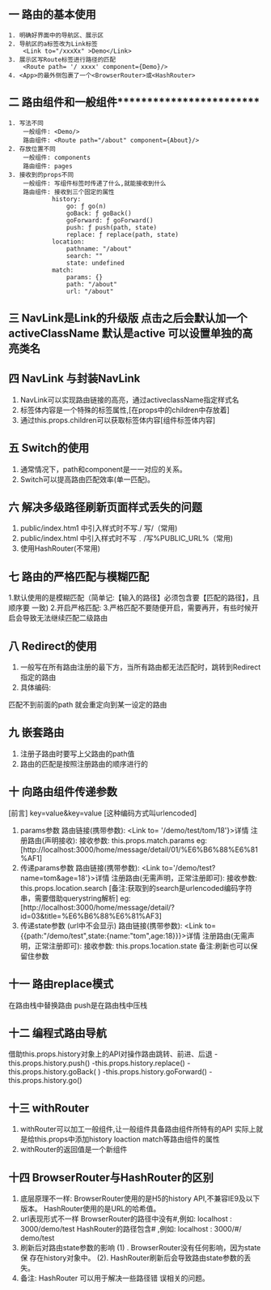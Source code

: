 ## 一 路由的基本使用
    1. 明确好界面中的导航区、展示区
    2. 导航区的a标签改为Link标签
        <Link to="/xxxXx" >Demo</Link>
    3. 展示区写Route标签进行路径的匹配
        <Route path= '/ xxxx' component={Demo}/>
    4. <App>的最外侧包裹了一个<BrowserRouter>或<HashRouter>

## 二 路由组件和一般组件************************
    1. 写法不同
        一般组件: <Demo/>
        路由组件: <Route path="/about" component={About}/>
    2. 存放位置不同
        一般组件: components
        路由组件: pages
    3. 接收到的props不同
        一般组件: 写组件标签时传递了什么,就能接收到什么
        路由组件: 接收到三个固定的属性
                history:
                    go: ƒ go(n)
                    goBack: ƒ goBack()
                    goForward: ƒ goForward()
                    push: ƒ push(path, state)
                    replace: ƒ replace(path, state)
                location:
                    pathname: "/about"
                    search: ""
                    state: undefined
                match:
                    params: {}
                    path: "/about"
                    url: "/about"

## 三 NavLink是Link的升级版 点击之后会默认加一个activeClassName 默认是active 可以设置单独的高亮类名


## 四 NavLink 与封装NavLink
1. NavLink可以实现路由链接的高亮，通过activeclassName指定样式名
2. 标签体内容是一个特殊的标签属性,[在props中的children中存放着]
3. 通过this.props.children可以获取标签体内容[组件标签体内容]


## 五 Switch的使用
1. 通常情况下，path和component是一一对应的关系。
2. Switch可以提高路由匹配效率(单一匹配)。


## 六 解决多级路径刷新页面样式丢失的问题
1. public/index.htm1 中引入样式时不写./ 写/（常用)
2. public/index.html 中引入样式时不写﹒/写%PUBLIC_URL%（常用)
3. 使用HashRouter(不常用)


## 七 路由的严格匹配与模糊匹配
1.默认使用的是模糊匹配（简单记:【输入的路径】必须包含要【匹配的路径】，且顺序要
一致)
2.开启严格匹配:<Route exact={true} path="/about" component={About}/>
3.严格匹配不要随便开启，需要再开，有些时候开启会导致无法继续匹配二级路由



## 八 Redirect的使用
1. 一般写在所有路由注册的最下方，当所有路由都无法匹配时，跳转到Redirect指定的路由
2. 具体编码:
<Switch>
    <Route path="/about" component={About}/>
    <Route path="/home" component={Home}/>
    <Redirect to="/about" /> 匹配不到前面的path 就会重定向到某一设定的路由
</Switch>

## 九 嵌套路由
1. 注册子路由时要写上父路由的path值
2. 路由的匹配是按照注册路由的顺序进行的

## 十 向路由组件传递参数
[前言]
key=value&key=value
[这种编码方式叫urlencoded]
1. params参数
    路由链接(携带参数): <Link to= '/demo/test/tom/18'}>详情</Link>
    注册路由(声明接收): <Route path="/demo/test/:name/:age" component={Test}/>
    接收参数: this.props.match.params
    eg: 
    [http://localhost:3000/home/message/detail/01/%E6%B6%88%E6%81%AF1]
2. 传递params参数
    路由链接(携带参数): <Link to='/demo/test?name=tom&age=18'}>详情</Link>
    注册路由(无需声明，正常注册即可): <Route path="/demo/test" component={Test}/>
    接收参数: this.props.location.search
    [备注:获取到的search是urlencoded编码字符串，需要借助querystring解析]
    eg: 
    [http://localhost:3000/home/message/detail/?id=03&title=%E6%B6%88%E6%81%AF3]
3. 传递state参数 (url中不会显示)
    路由链接(携带参数): <Link to={{path:"/demo/test",state:{name:"tom",age:18}}}>详情</Link>
    注册路由(无需声明，正常注册即可): <Route path="/demo/test" component={Test}/>
    接收参数: this.props.1ocation.state
    备注:刷新也可以保留住参数


## 十一 路由replace模式
在路由栈中替换路由
push是在路由栈中压栈


## 十二 编程式路由导航
借助this.props.history对象上的API对操作路由跳转、前进、后退
    -this.props.history.push()
    -this.props.history.replace()
    -this.props.history.goBack( )
    -this.props.history.goForward()
    -this.props.history.go()

## 十三 withRouter 
1. withRouter可以加工一般组件,让一般组件具备路由组件所特有的API 实际上就是给this.props中添加history loaction match等路由组件的属性
2. withRouter的返回值是一个新组件


## 十四 BrowserRouter与HashRouter的区别
1. 底层原理不一样:
    BrowserRouter使用的是H5的history API,不兼容IE9及以下版本。
    HashRouter使用的是URL的哈希值。
2. url表现形式不一样
    BrowserRouter的路径中没有#,例如: localhost : 3000/demo/test
    HashRouter的路径包含# ,例如: localhost : 3000/#/ demo/test
3. 刷新后对路由state参数的影响
    (1) . BrowserRouter没有任何影响，因为state保 存在history对象中。
    (2). HashRouter刷新后会导致路由state参数的丢失。
4. 备注: HashRouter 可以用于解决一些路径错 误相关的问题。
